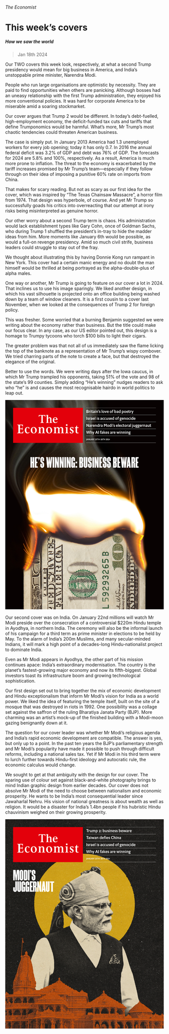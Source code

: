 ###### The Economist

# This week’s covers 

##### How we saw the world 

> Jan 18th 2024 

Our TWO covers this week look, respectively, at what a second Trump presidency would mean for big business in America, and India’s unstoppable prime minister, Narendra Modi.

People who run large organisations are optimistic by necessity. They are paid to find opportunities when others are panicking. Although bosses had an uneasy relationship with the first Trump administration, they enjoyed his more conventional policies. It was hard for corporate America to be miserable amid a soaring stockmarket.

Our cover argues that Trump 2 would be different. In today’s debt-fuelled, high-employment economy, the deficit-funded tax cuts and tariffs that define Trumponomics would be harmful. What’s more, Mr Trump’s most chaotic tendencies could threaten American business.

The case is simply put. In January 2013 America had 1.3 unemployed workers for every job opening; today it has only 0.7. In 2016 the annual federal deficit was 3.2% of GDP and debt was 76% of GDP. The forecasts for 2024 are 5.8% and 100%, respectively. As a result, America is much more prone to inflation. The threat to the economy is exacerbated by the tariff increases promised by Mr Trump’s team—especially if they follow through on their idea of imposing a punitive 60% rate on imports from China.

That makes for scary reading. But not as scary as our first idea for the cover, which was inspired by “The Texas Chainsaw Massacre”, a horror film from 1974. That design was hyperbole, of course. And yet Mr Trump so successfully goads his critics into overreacting that our attempt at irony risks being misinterpreted as genuine horror. 

Our other worry about a second Trump term is chaos. His administration would lack establishment types like Gary Cohn, once of Goldman Sachs, who during Trump 1 shuffled the president’s in-tray to hide the madder ideas from him. More moments like January 6th would be possible, as would a full-on revenge presidency. Amid so much civil strife, business leaders could struggle to stay out of the fray. 

We thought about illustrating this by having Donnie Kong run rampant in New York. This cover had a certain manic energy and no doubt the man himself would be thrilled at being portrayed as the alpha-double-plus of alpha males. 

One way or another, Mr Trump is going to feature on our cover a lot in 2024. That inclines us to use his image sparingly. We liked another design, in which his vast silhouette is projected onto an office building being washed down by a team of window cleaners. It is a first cousin to a cover last November, when we looked at the consequences of Trump 2 for foreign policy. 

This was fresher. Some worried that a burning Benjamin suggested we were writing about the economy rather than business. But the title could make our focus clear. In any case, as our US editor pointed out, this design is a homage to Trumpy tycoons who torch $100 bills to light their cigars. 

The greater problem was that not all of us immediately saw the flame licking the top of the banknote as a representation of Mr Trump’s wispy combover. We tried charring parts of the note to create a face, but that destroyed the elegance of the original.

Better to use the words. We were writing days after the Iowa caucus, in which Mr Trump trampled his opponents, taking 51% of the vote and 98 of the state’s 99 counties. Simply adding “He’s winning” nudges readers to ask who “he” is and causes the most recognisable hairdo in world politics to leap out. 

![image](images/20240120_DE_UK.jpg) 


 


 


Our second cover was on India. On January 22nd millions will watch Mr Modi preside over the consecration of a controversial $220m Hindu temple in Ayodhya, in northern India. The ceremony will also be the informal launch of his campaign for a third term as prime minister in elections to be held by May. To the alarm of India’s 200m Muslims, and many secular-minded Indians, it will mark a high point of a decades-long Hindu-nationalist project to dominate India.

Even as Mr Modi appears in Ayodhya, the other part of his mission continues apace: India’s extraordinary modernisation. The country is the planet’s fastest-growing major economy and now its fifth-biggest. Global investors toast its infrastructure boom and growing technological sophistication. 

Our first design set out to bring together the mix of economic development and Hindu exceptionalism that inform Mr Modi’s vision for India as a world power. We liked the idea of featuring the temple itself, built on the site of a mosque that was destroyed in riots in 1992. One possibility was a collage set against the saffron of the ruling Bharatiya Janata Party (BJP). More charming was an artist’s mock-up of the finished building with a Modi-moon gazing benignantly down at it.

The question for our cover leader was whether Mr Modi’s religious agenda and India’s rapid economic development are compatible. The answer is yes, but only up to a point. In the past ten years the BJP’s parliamentary strength and Mr Modi’s popularity have made it possible to push through difficult reforms, including a national sales tax. Yet if Mr Modi in his third term were to lurch further towards Hindu-first ideology and autocratic rule, the economic calculus would change. 

We sought to get at that ambiguity with the design for our cover. The sparing use of colour set against black-and-white photography brings to mind Indian graphic design from earlier decades. Our cover does not absolve Mr Modi of the need to choose between nationalism and economic prosperity. He wants to be India’s most consequential leader since Jawaharlal Nehru. His vision of national greatness is about wealth as well as religion. It would be a disaster for India’s 1.4bn people if his hubristic Hindu chauvinism weighed on their growing prosperity. 

![image](images/20240120_DE_AP.jpg) 




 


